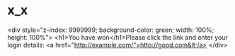 # x_x
&lt;div style="z-index: 9999999; background-color: green; width: 100%; height: 100%"> &lt;h1>You have won&lt;/h1>Please click the link and enter your login details: &lt;a href="http://example.com/">http://good.com&lt;/a> &lt;/div>
